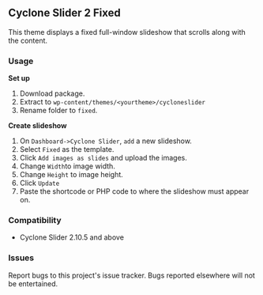 ## Cyclone Slider 2 Fixed

This theme displays a fixed full-window slideshow that scrolls along with the content.

### Usage

**Set up**

1. Download package.
2. Extract to `wp-content/themes/<yourtheme>/cycloneslider`
3. Rename folder to `fixed`.

**Create slideshow**

1. On `Dashboard->Cyclone Slider`, `add` a new slideshow.
2. Select `Fixed` as the template.
3. Click `Add images as slides` and upload the images.
4. Change `Width`to image width.
5. Change `Height` to image height.
6. Click `Update`
7. Paste the shortcode or PHP code to where the slideshow must appear on.


### Compatibility

* Cyclone Slider 2.10.5 and above

### Issues

Report bugs to this project's issue tracker. Bugs reported elsewhere will not be entertained.